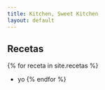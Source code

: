 ```yaml
---
title: Kitchen, Sweet Kitchen
layout: default
---
```


## Recetas

{% for receta in site.recetas %}
- yo
{% endfor %}
